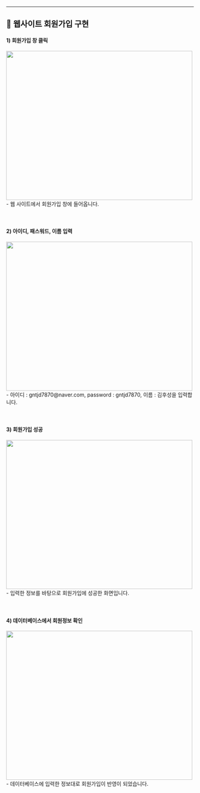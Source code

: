 <hr>

<p align="center">
<h2 align="left"> 📢 웹사이트 회원가입 구현 </h2>


<h4 align="left"> 1) 회원가입 창 클릭 </h4>
<img src="https://user-images.githubusercontent.com/101113265/169128522-61cefd67-753f-4998-b712-3034a6c676aa.JPG" width="500" height="400">
- 웹 사이트에서 회원가입 창에 들어옵니다.
<br><br><br/>


<h4 align="left"> 2) 아이디, 패스워드, 이름 입력 </h4>
<img src="https://user-images.githubusercontent.com/101113265/169132307-d3d9f883-0d9e-4f1d-9d7b-4dbdf6a58c1a.JPG" width="500" height="400">
- 아이디 : gntjd7870@naver.com, password : gntjd7870, 이름 : 김후성을 입력합니다.
<br><br><br/>



<h4 align="left"> 3) 회원가입 성공 </h4>
<img src="https://user-images.githubusercontent.com/101113265/169133957-0e07d542-5ed5-48c4-976c-6b07d5774e2a.JPG" width="500" height="400">
- 입력한 정보를 바탕으로 회원가입에 성공한 화면입니다.
<br><br><br/>


<h4 align="left"> 4) 데이터베이스에서 회원정보 확인 </h4>
<img src="https://user-images.githubusercontent.com/101113265/169135033-8dd70c04-711c-4cdd-8a40-fd8720edc3f6.JPG" width="500" height="400">
- 데이터베이스에 입력한 정보대로 회원가입이 반영이 되었습니다.
<br><br><br/>
